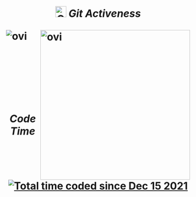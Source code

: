 <h1><h1/>
<p align="center">
 <img src="https://media.giphy.com/media/W5eoZHPpUx9sapR0eu/giphy.gif" width="30px" alt="Git"/>&nbsp;<i><b>Git Activeness</b></i></p>
 
<p><img align="left" src="https://github-readme-stats.vercel.app/api/top-langs?username=lespank&show_icons=true&locale=en&layout=compact&theme=gruvbox" alt="ovi" /></p>
<p>&nbsp;<img align="right" src="https://github-readme-stats.vercel.app/api?username=lespank&show_icons=true&locale=en&theme=gruvbox" alt="ovi" width="410" /></p>
<br><br><br><br>


<p align="center">
 <i><b>Code Time</b></i></p>
 
<p align="center">
<a href="https://wakatime.com/@3f11a61d-a59e-416b-ac91-72899fad3d66"><img  src="https://wakatime.com/badge/user/3f11a61d-a59e-416b-ac91-72899fad3d66.svg?style=flat-square" alt="Total time coded since Dec 15 2021" /></a>
 </p>
